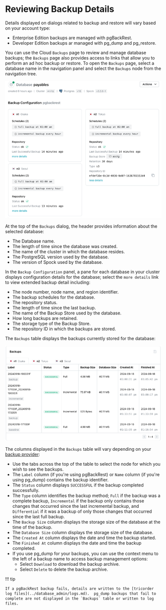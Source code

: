 # Reviewing Backup Details

Details displayed on dialogs related to backup and restore will vary based on your account type:

* Enterprise Edition backups are managed with pgBackRest.
* Developer Edition backups ar managed with pg_dump and pg_restore.

You can use the Cloud `Backups` page to review and manage database backups; the `Backups` page also provides access to links that allow you to perform an ad hoc backup or restore.  To open the `Backups` page, select a database name in the navigation panel and select the `Backups` node from the navigation tree.

![Backup Configuration Details](../images/backup_configuration_details.png)

At the top of the `Backups` dialog, the header provides information about the selected database:

* The Database name.
* The length of time since the database was created.
* The name of the cluster in which the database resides.
* The PostgreSQL version used by the database.
* The version of Spock used by the database.

In the `Backup Configuration` panel, a pane for each database in your cluster displays configuration details for the database; select the `more details` link to view extended backup detail including:

* The node number, node name, and region identifier.
* The backup schedules for the database.
* The repository status.
* The length of time since the last backup.
* The name of the Backup Store used by the database.
* How long backups are retained.
* The storage type of the Backup Store.
* The repository ID in which the backups are stored.

The `Backups` table displays the backups currently stored for the database:

![The Backups table](../images/backups_table.png)

The columns displayed in the `Backups` table will vary depending on your [backup provider](../backup/backup_providers.md):

* Use the tabs across the top of the table to select the node for which you wish to see the backups.
* The `Label` column (if you're using pgBackRest) or `Name` column (if you're using pg_dump) contains the backup identifier.
* The `Status` column displays `SUCCESSFUL` if the backup completed successfully.
* The `Type` column identifies the backup method; `Full` if the backup was a complete backup, `Incremental` if the backup only contains those changes that occurred since the last incremental backup, and `Differential` if it was a backup of only those changes that occurred since the last full backup.
* The `Backup Size` column displays the storage size of the database at the time of the backup.
* The `Database Size` column displays the storage size of the database.
* The `Created At` column displays the date and time the backup started.
* The `Finished At` column displays the date and time the backup completed.
* If you use pg_dump for your backups, you can use the context menu to the left of a backup name to access backup management options:
  * Select `Download` to download the backup archive.
  * Select `Delete` to delete the backup archive.

!!! tip

    If a pgBackRest backup fails, details are written to the [tricorder log files](../database_admin/logs.md).  pg_dump backups that fail to complete are not displayed in the `Backups` table or written to log files.


